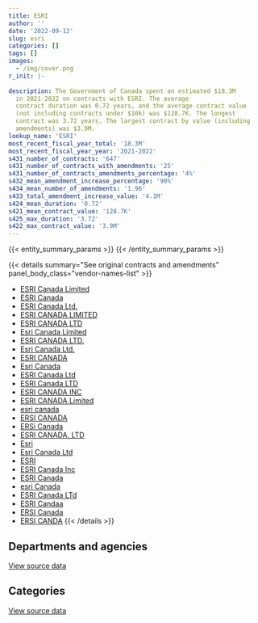 ```yaml
---
title: ESRI
author: ''
date: '2022-09-12'
slug: esri
categories: []
tags: []
images:
  - /img/cover.png
r_init: |-
  
description: The Government of Canada spent an estimated $18.3M
  in 2021-2022 on contracts with ESRI. The average
  contract duration was 0.72 years, and the average contract value
  (not including contracts under $10k) was $128.7K. The longest
  contract was 3.72 years. The largest contract by value (including
  amendments) was $3.9M.
lookup_name: 'ESRI'
most_recent_fiscal_year_total: '18.3M'
most_recent_fiscal_year_year: '2021-2022'
s431_number_of_contracts: '647'
s431_number_of_contracts_with_amendments: '25'
s431_number_of_contracts_amendments_percentage: '4%'
s432_mean_amendment_increase_percentage: '90%'
s434_mean_number_of_amendments: '1.96'
s433_total_amendment_increase_value: '4.1M'
s424_mean_duration: '0.72'
s421_mean_contract_value: '128.7K'
s425_max_duration: '3.72'
s422_max_contract_value: '3.9M'
---
```


<script src="/rmarkdown-libs/htmlwidgets/htmlwidgets.js"></script>
<link href="/rmarkdown-libs/datatables-css/datatables-crosstalk.css" rel="stylesheet" />
<script src="/rmarkdown-libs/datatables-binding/datatables.js"></script>
<script src="/rmarkdown-libs/jquery/jquery-3.6.0.min.js"></script>
<link href="/rmarkdown-libs/dt-core-bootstrap/css/dataTables.bootstrap.min.css" rel="stylesheet" />
<link href="/rmarkdown-libs/dt-core-bootstrap/css/dataTables.bootstrap.extra.css" rel="stylesheet" />
<script src="/rmarkdown-libs/dt-core-bootstrap/js/jquery.dataTables.min.js"></script>
<script src="/rmarkdown-libs/dt-core-bootstrap/js/dataTables.bootstrap.min.js"></script>
<link href="/rmarkdown-libs/crosstalk/css/crosstalk.min.css" rel="stylesheet" />
<script src="/rmarkdown-libs/crosstalk/js/crosstalk.min.js"></script>
<script src="/rmarkdown-libs/htmlwidgets/htmlwidgets.js"></script>
<link href="/rmarkdown-libs/datatables-css/datatables-crosstalk.css" rel="stylesheet" />
<script src="/rmarkdown-libs/datatables-binding/datatables.js"></script>
<script src="/rmarkdown-libs/jquery/jquery-3.6.0.min.js"></script>
<link href="/rmarkdown-libs/dt-core-bootstrap/css/dataTables.bootstrap.min.css" rel="stylesheet" />
<link href="/rmarkdown-libs/dt-core-bootstrap/css/dataTables.bootstrap.extra.css" rel="stylesheet" />
<script src="/rmarkdown-libs/dt-core-bootstrap/js/jquery.dataTables.min.js"></script>
<script src="/rmarkdown-libs/dt-core-bootstrap/js/dataTables.bootstrap.min.js"></script>
<link href="/rmarkdown-libs/crosstalk/css/crosstalk.min.css" rel="stylesheet" />
<script src="/rmarkdown-libs/crosstalk/js/crosstalk.min.js"></script>

{{< entity_summary_params >}}
{{< /entity_summary_params >}}

{{< details summary="See original contracts and amendments" panel_body_class="vendor-names-list" >}}
- [ESRI Canada Limited](https://search.open.canada.ca/en/ct/?sort=contract_value_f%20desc&page=1&search_text=%22ESRI%20Canada%20Limited%22)
- [ESRI Canada](https://search.open.canada.ca/en/ct/?sort=contract_value_f%20desc&page=1&search_text=%22ESRI%20Canada%22)
- [ESRI Canada Ltd.](https://search.open.canada.ca/en/ct/?sort=contract_value_f%20desc&page=1&search_text=%22ESRI%20Canada%20Ltd.%22)
- [ESRI CANADA LIMITED](https://search.open.canada.ca/en/ct/?sort=contract_value_f%20desc&page=1&search_text=%22ESRI%20CANADA%20LIMITED%22)
- [ESRI CANADA LTD](https://search.open.canada.ca/en/ct/?sort=contract_value_f%20desc&page=1&search_text=%22ESRI%20CANADA%20LTD%22)
- [Esri Canada Limited](https://search.open.canada.ca/en/ct/?sort=contract_value_f%20desc&page=1&search_text=%22Esri%20Canada%20Limited%22)
- [ESRI CANADA LTD.](https://search.open.canada.ca/en/ct/?sort=contract_value_f%20desc&page=1&search_text=%22ESRI%20CANADA%20LTD.%22)
- [Esri Canada Ltd.](https://search.open.canada.ca/en/ct/?sort=contract_value_f%20desc&page=1&search_text=%22Esri%20Canada%20Ltd.%22)
- [ESRI CANADA](https://search.open.canada.ca/en/ct/?sort=contract_value_f%20desc&page=1&search_text=%22ESRI%20CANADA%22)
- [Esri Canada](https://search.open.canada.ca/en/ct/?sort=contract_value_f%20desc&page=1&search_text=%22Esri%20Canada%22)
- [ESRI Canada Ltd](https://search.open.canada.ca/en/ct/?sort=contract_value_f%20desc&page=1&search_text=%22ESRI%20Canada%20Ltd%22)
- [ESRI Canada LTD](https://search.open.canada.ca/en/ct/?sort=contract_value_f%20desc&page=1&search_text=%22ESRI%20Canada%20LTD%22)
- [ESRI CANADA INC](https://search.open.canada.ca/en/ct/?sort=contract_value_f%20desc&page=1&search_text=%22ESRI%20CANADA%20INC%22)
- [ESRI CANADA Limited](https://search.open.canada.ca/en/ct/?sort=contract_value_f%20desc&page=1&search_text=%22ESRI%20CANADA%20Limited%22)
- [esri canada](https://search.open.canada.ca/en/ct/?sort=contract_value_f%20desc&page=1&search_text=%22esri%20canada%22)
- [ERSI CANADA](https://search.open.canada.ca/en/ct/?sort=contract_value_f%20desc&page=1&search_text=%22ERSI%20CANADA%22)
- [ERSi Canada](https://search.open.canada.ca/en/ct/?sort=contract_value_f%20desc&page=1&search_text=%22ERSi%20Canada%22)
- [ESRI CANADA, LTD](https://search.open.canada.ca/en/ct/?sort=contract_value_f%20desc&page=1&search_text=%22ESRI%20CANADA%2c%20LTD%22)
- [Esri](https://search.open.canada.ca/en/ct/?sort=contract_value_f%20desc&page=1&search_text=%22Esri%22)
- [Esri Canada Ltd](https://search.open.canada.ca/en/ct/?sort=contract_value_f%20desc&page=1&search_text=%22Esri%20Canada%20Ltd%22)
- [ESRI](https://search.open.canada.ca/en/ct/?sort=contract_value_f%20desc&page=1&search_text=%22ESRI%22)
- [ESRI Canada Inc](https://search.open.canada.ca/en/ct/?sort=contract_value_f%20desc&page=1&search_text=%22ESRI%20Canada%20Inc%22)
- [ESRI Canada](https://search.open.canada.ca/en/ct/?sort=contract_value_f%20desc&page=1&search_text=%22ESRI%20%20Canada%22)
- [esri Canada](https://search.open.canada.ca/en/ct/?sort=contract_value_f%20desc&page=1&search_text=%22esri%20Canada%22)
- [ESRI Canada LTd](https://search.open.canada.ca/en/ct/?sort=contract_value_f%20desc&page=1&search_text=%22ESRI%20Canada%20LTd%22)
- [ESRI Candaa](https://search.open.canada.ca/en/ct/?sort=contract_value_f%20desc&page=1&search_text=%22ESRI%20Candaa%22)
- [ERSI Canada](https://search.open.canada.ca/en/ct/?sort=contract_value_f%20desc&page=1&search_text=%22ERSI%20Canada%22)
- [ERSI CANDA](https://search.open.canada.ca/en/ct/?sort=contract_value_f%20desc&page=1&search_text=%22ERSI%20CANDA%22)
{{< /details >}}

## Departments and agencies

<div id="htmlwidget-1" style="width:100%;height:auto;" class="datatables html-widget"></div>
<script type="application/json" data-for="htmlwidget-1">{"x":{"style":"bootstrap","filter":"none","vertical":false,"data":[["<a href=\"/departments/aafc-aac/\">Agriculture and Agri-Food Canada<\/a>","<a href=\"/departments/aandc-aadnc/\">Crown-Indigenous Relations and Northern Affairs Canada<\/a>","<a href=\"/departments/cbsa-asfc/\">Canada Border Services Agency<\/a>","<a href=\"/departments/cer-rec/\">Canada Energy Regulator<\/a>","<a href=\"/departments/cfia-acia/\">Canadian Food Inspection Agency<\/a>","<a href=\"/departments/cic/\">Immigration, Refugees and Citizenship Canada<\/a>","<a href=\"/departments/cnsc-ccsn/\">Canadian Nuclear Safety Commission<\/a>","<a href=\"/departments/cra-arc/\">Canada Revenue Agency<\/a>","<a href=\"/departments/csc-scc/\">Correctional Service of Canada<\/a>","<a href=\"/departments/dfatd-maecd/\">Global Affairs Canada<\/a>","<a href=\"/departments/dfo-mpo/\">Fisheries and Oceans Canada<\/a>","<a href=\"/departments/dnd-mdn/\">National Defence<\/a>","<a href=\"/departments/ec/\">Environment and Climate Change Canada<\/a>","<a href=\"/departments/elections/\">Elections Canada<\/a>","<a href=\"/departments/esdc-edsc/\">Employment and Social Development Canada<\/a>","<a href=\"/departments/hc-sc/\">Health Canada<\/a>","<a href=\"/departments/iaac-aeic/\">Impact Assessment Agency of Canada<\/a>","<a href=\"/departments/ijc-cmi/\">International Joint Commission<\/a>","<a href=\"/departments/infc/\">Infrastructure Canada<\/a>","<a href=\"/departments/isc-sac/\">Indigenous Services Canada<\/a>","<a href=\"/departments/nrc-cnrc/\">National Research Council Canada<\/a>","<a href=\"/departments/nrcan-rncan/\">Natural Resources Canada<\/a>","<a href=\"/departments/pc/\">Parks Canada<\/a>","<a href=\"/departments/pch/\">Canadian Heritage<\/a>","<a href=\"/departments/phac-aspc/\">Public Health Agency of Canada<\/a>","<a href=\"/departments/ps-sp/\">Public Safety Canada<\/a>","<a href=\"/departments/pwgsc-tpsgc/\">Public Services and Procurement Canada<\/a>","<a href=\"/departments/rcmp-grc/\">Royal Canadian Mounted Police<\/a>","<a href=\"/departments/statcan/\">Statistics Canada<\/a>","<a href=\"/departments/tc/\">Transport Canada<\/a>"],[309907.34,433170.61,20842.69,65830.38,43824.38,85317.4,14018.32,null,9077.21,140360.05,720774.48,4460857.66,849153.27,182396.79,82568.46,97751.07,28400.08,14729.98,null,31474.1,32234.13,1008338.43,870267.27,15603.26,48101.64,147304.84,132953.91,1192980.66,61162.55,310310.91],[101559.3,242440.67,55880.52,95464.6,58947.06,68442.83,null,null,null,850724.41,2003087.42,5627389.46,1524910.42,344481.4,228302.25,32368.58,93068.42,15420.42,24365.63,28472.17,33071.15,1038312.92,735030.35,50196.41,45371.08,129531.65,112162.19,628910.51,13561.13,141375.11],[334650.36,639890.17,1322.01,63088.78,143402.97,46390.83,39493.5,null,10246.07,815298.31,2839032.65,3679354.21,221851.52,353924.9,114918.89,7084.86,77918.37,15674.67,13881.5,106642.45,62532.23,1415305.96,709151.05,68350.42,363360.11,129389.63,111516.51,2255238.87,113741.22,273770.37],[1129027.3,47906.79,21419.07,128229.94,361019.04,152271.06,1558.65,12393.29,27529.83,1084217.56,3059501.21,4584752.99,1680676.41,466260.32,163541.61,35564.73,152958.06,15707,36986.52,680328.42,48576.29,1165674.93,771272.49,27358.47,28351.7,101759.38,158080.4,1129093.61,964523.05,93079.06]],"container":"<table class=\"table table-striped table-hover row-border order-column display\">\n  <thead>\n    <tr>\n      <th>Department<\/th>\n      <th>2018-2019<\/th>\n      <th>2019-2020<\/th>\n      <th>2020-2021<\/th>\n      <th>2021-2022<\/th>\n    <\/tr>\n  <\/thead>\n<\/table>","options":{"order":[[4,"desc"]],"pageLength":10,"autoWidth":true,"columnDefs":[{"targets":1,"render":"function(data, type, row, meta) {\n    return type !== 'display' ? data : DTWidget.formatCurrency(data, \"$\", 2, 3, \",\", \".\", true, null);\n  }"},{"targets":2,"render":"function(data, type, row, meta) {\n    return type !== 'display' ? data : DTWidget.formatCurrency(data, \"$\", 2, 3, \",\", \".\", true, null);\n  }"},{"targets":3,"render":"function(data, type, row, meta) {\n    return type !== 'display' ? data : DTWidget.formatCurrency(data, \"$\", 2, 3, \",\", \".\", true, null);\n  }"},{"targets":4,"render":"function(data, type, row, meta) {\n    return type !== 'display' ? data : DTWidget.formatCurrency(data, \"$\", 2, 3, \",\", \".\", true, null);\n  }"},{"width":"16%","targets":[1,2,3,4]},{"className":"dt-right","targets":[1,2,3,4]}],"orderClasses":false}},"evals":["options.columnDefs.0.render","options.columnDefs.1.render","options.columnDefs.2.render","options.columnDefs.3.render"],"jsHooks":[]}</script>
<p class="text-right">
<a href="https://github.com/GoC-Spending/contracts-data/tree/main/data/out/vendors/esri/summary_by_fiscal_year_by_department.csv" class="source-data-link btn btn-link">View source data</a>
</p>

## Categories

<div id="htmlwidget-2" style="width:100%;height:auto;" class="datatables html-widget"></div>
<script type="application/json" data-for="htmlwidget-2">{"x":{"style":"bootstrap","filter":"none","vertical":false,"data":[["<a href=\"/categories/other/\">(Other)<\/a>","<a href=\"/categories/facilities_and_construction/\">Facilities and construction<\/a>","<a href=\"/categories/office_management/\">Office management<\/a>","<a href=\"/categories/defence/\">Defence<\/a>","<a href=\"/categories/professional_services/\">Professional services<\/a>","<a href=\"/categories/information_technology/\">Information technology<\/a>","<a href=\"/categories/industrial_products_and_services/\">Industrial products and services<\/a>","<a href=\"/categories/human_capital/\">Human capital<\/a>"],[null,null,10007.28,4460857.66,114697.42,6767399.64,null,56749.87],[null,null,null,5616710.96,74743.39,8490258.58,null,141135.12],[33671.7,null,null,3666187.21,59680.83,11243647.5,13167,10069.17],[null,643712.33,null,3889639.47,116002.84,13622740.39,null,57524.16]],"container":"<table class=\"table table-striped table-hover row-border order-column display\">\n  <thead>\n    <tr>\n      <th>Category<\/th>\n      <th>2018-2019<\/th>\n      <th>2019-2020<\/th>\n      <th>2020-2021<\/th>\n      <th>2021-2022<\/th>\n    <\/tr>\n  <\/thead>\n<\/table>","options":{"order":[[4,"desc"]],"dom":"t","pageLength":30,"autoWidth":true,"columnDefs":[{"targets":1,"render":"function(data, type, row, meta) {\n    return type !== 'display' ? data : DTWidget.formatCurrency(data, \"$\", 2, 3, \",\", \".\", true, null);\n  }"},{"targets":2,"render":"function(data, type, row, meta) {\n    return type !== 'display' ? data : DTWidget.formatCurrency(data, \"$\", 2, 3, \",\", \".\", true, null);\n  }"},{"targets":3,"render":"function(data, type, row, meta) {\n    return type !== 'display' ? data : DTWidget.formatCurrency(data, \"$\", 2, 3, \",\", \".\", true, null);\n  }"},{"targets":4,"render":"function(data, type, row, meta) {\n    return type !== 'display' ? data : DTWidget.formatCurrency(data, \"$\", 2, 3, \",\", \".\", true, null);\n  }"},{"width":"16%","targets":[1,2,3,4]},{"className":"dt-right","targets":[1,2,3,4]}],"orderClasses":false,"lengthMenu":[10,25,30,50,100]}},"evals":["options.columnDefs.0.render","options.columnDefs.1.render","options.columnDefs.2.render","options.columnDefs.3.render"],"jsHooks":[]}</script>
<p class="text-right">
<a href="https://github.com/GoC-Spending/contracts-data/tree/main/data/out/vendors/esri/summary_by_fiscal_year_by_category.csv" class="source-data-link btn btn-link">View source data</a>
</p>
